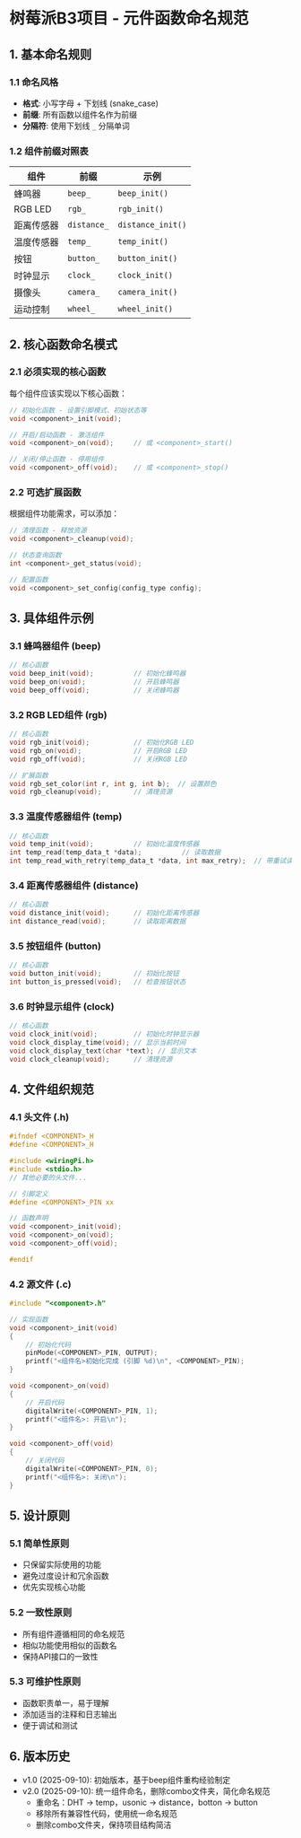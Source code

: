 # 树莓派B3项目 - 元件函数命名规范

## 1. 基本命名规则

### 1.1 命名风格
- **格式**: 小写字母 + 下划线 (snake_case)
- **前缀**: 所有函数以组件名作为前缀
- **分隔符**: 使用下划线 `_` 分隔单词

### 1.2 组件前缀对照表
| 组件 | 前缀 | 示例 |
|------|------|------|
| 蜂鸣器 | `beep_` | `beep_init()` |
| RGB LED | `rgb_` | `rgb_init()` |
| 距离传感器 | `distance_` | `distance_init()` |
| 温度传感器 | `temp_` | `temp_init()` |
| 按钮 | `button_` | `button_init()` |
| 时钟显示 | `clock_` | `clock_init()` |
| 摄像头 | `camera_` | `camera_init()` |
| 运动控制 | `wheel_` | `wheel_init()` |

## 2. 核心函数命名模式

### 2.1 必须实现的核心函数
每个组件应该实现以下核心函数：

```c
// 初始化函数 - 设置引脚模式、初始状态等
void <component>_init(void);

// 开启/启动函数 - 激活组件
void <component>_on(void);     // 或 <component>_start()

// 关闭/停止函数 - 停用组件  
void <component>_off(void);    // 或 <component>_stop()
```

### 2.2 可选扩展函数
根据组件功能需求，可以添加：

```c
// 清理函数 - 释放资源
void <component>_cleanup(void);

// 状态查询函数
int <component>_get_status(void);

// 配置函数
void <component>_set_config(config_type config);
```

## 3. 具体组件示例

### 3.1 蜂鸣器组件 (beep)
```c
// 核心函数
void beep_init(void);          // 初始化蜂鸣器
void beep_on(void);            // 开启蜂鸣器
void beep_off(void);           // 关闭蜂鸣器
```

### 3.2 RGB LED组件 (rgb)
```c
// 核心函数
void rgb_init(void);           // 初始化RGB LED
void rgb_on(void);             // 开启RGB LED
void rgb_off(void);            // 关闭RGB LED

// 扩展函数
void rgb_set_color(int r, int g, int b);  // 设置颜色
void rgb_cleanup(void);        // 清理资源
```

### 3.3 温度传感器组件 (temp)
```c
// 核心函数  
void temp_init(void);          // 初始化温度传感器
int temp_read(temp_data_t *data);          // 读取数据
int temp_read_with_retry(temp_data_t *data, int max_retry);  // 带重试读取
```

### 3.4 距离传感器组件 (distance)
```c
// 核心函数  
void distance_init(void);      // 初始化距离传感器
int distance_read(void);       // 读取距离数据
```

### 3.5 按钮组件 (button)
```c
// 核心函数
void button_init(void);        // 初始化按钮
int button_is_pressed(void);   // 检查按钮状态
```

### 3.6 时钟显示组件 (clock)
```c
// 核心函数
void clock_init(void);         // 初始化时钟显示器
void clock_display_time(void); // 显示当前时间
void clock_display_text(char *text); // 显示文本
void clock_cleanup(void);      // 清理资源
```

## 4. 文件组织规范

### 4.1 头文件 (.h)
```c
#ifndef <COMPONENT>_H
#define <COMPONENT>_H

#include <wiringPi.h>
#include <stdio.h>
// 其他必要的头文件...

// 引脚定义
#define <COMPONENT>_PIN xx

// 函数声明
void <component>_init(void);
void <component>_on(void);
void <component>_off(void);

#endif
```

### 4.2 源文件 (.c)
```c
#include "<component>.h"

// 实现函数
void <component>_init(void)
{
    // 初始化代码
    pinMode(<COMPONENT>_PIN, OUTPUT);
    printf("<组件名>初始化完成 (引脚 %d)\n", <COMPONENT>_PIN);
}

void <component>_on(void)
{
    // 开启代码
    digitalWrite(<COMPONENT>_PIN, 1);
    printf("<组件名>: 开启\n");
}

void <component>_off(void)
{
    // 关闭代码
    digitalWrite(<COMPONENT>_PIN, 0);
    printf("<组件名>: 关闭\n");
}
```

## 5. 设计原则

### 5.1 简单性原则
- 只保留实际使用的功能
- 避免过度设计和冗余函数
- 优先实现核心功能

### 5.2 一致性原则
- 所有组件遵循相同的命名规范
- 相似功能使用相似的函数名
- 保持API接口的一致性

### 5.3 可维护性原则
- 函数职责单一，易于理解
- 添加适当的注释和日志输出
- 便于调试和测试

## 6. 版本历史

- v1.0 (2025-09-10): 初始版本，基于beep组件重构经验制定
- v2.0 (2025-09-10): 统一组件命名，删除combo文件夹，简化命名规范
  - 重命名：DHT → temp，usonic → distance，botton → button
  - 移除所有兼容性代码，使用统一命名规范
  - 删除combo文件夹，保持项目结构简洁
